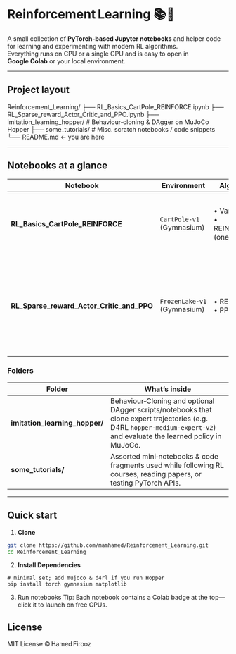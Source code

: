 # Reinforcement Learning 📚🤖

A small collection of **PyTorch‑based Jupyter notebooks** and helper code for learning and experimenting with modern RL algorithms.  
Everything runs on CPU or a single GPU and is easy to open in **Google Colab** or your local environment.

---

## Project layout

Reinforcement_Learning/
├── RL_Basics_CartPole_REINFORCE.ipynb
├── RL_Sparse_reward_Actor_Critic_and_PPO.ipynb
├── imitation_learning_hopper/ # Behaviour‑cloning & DAgger on MuJoCo Hopper
├── some_tutorials/ # Misc. scratch notebooks / code snippets
└── README.md ← you are here


---

## Notebooks at a glance

| Notebook | Environment | Algorithms implemented | Highlights |
|----------|-------------|------------------------|------------|
| **RL_Basics_CartPole_REINFORCE** | `CartPole‑v1` (Gymnasium) | • Vanilla REINFORCE  <br>• REINFORCE + Value Network (one‑step Actor–Critic) | Step‑by‑step policy‑gradient demo, separate Adam optimisers for π and V, returns/advantages computed in pure Python. :contentReference[oaicite:1]{index=1} |
| **RL_Sparse_reward_Actor_Critic_and_PPO** | `FrozenLake‑v1` (Gymnasium) | • REINFORCE + Value Net <br>• PPO with GAE | Shows why sparse rewards break vanilla PG, then stabilises learning with PPO’s clipped objective and Generalised Advantage Estimation. Includes side‑by‑side table comparing REINFORCE vs PPO. :contentReference[oaicite:2]{index=2} |

### Folders

| Folder | What’s inside |
|--------|---------------|
| **imitation_learning_hopper/** | Behaviour‑Cloning and optional DAgger scripts/notebooks that clone expert trajectories (e.g. D4RL `hopper-medium-expert-v2`) and evaluate the learned policy in MuJoCo. |
| **some_tutorials/** | Assorted mini‑notebooks & code fragments used while following RL courses, reading papers, or testing PyTorch APIs. |

---

## Quick start

1. **Clone**

```bash
git clone https://github.com/mamhamed/Reinforcement_Learning.git
cd Reinforcement_Learning
```

2. **Install Dependencies**
```
# minimal set; add mujoco & d4rl if you run Hopper
pip install torch gymnasium matplotlib
```

3. Run notebooks
Tip: Each notebook contains a Colab badge at the top—click it to launch on free GPUs.

## License
MIT License © Hamed Firooz
